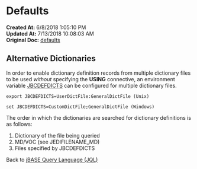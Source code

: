 # Defaults 

**Created At:** 6/8/2018 1:05:10 PM  
**Updated At:** 7/13/2018 10:08:03 AM  
**Original Doc:** [defaults](https://docs.jbase.com/46350-jql/defaults)  


## Alternative Dictionaries

In order to enable dictionary definition records from multiple dictionary files to be used *without* specifying the **USING** connective, an environment variable [JBCDEFDICTS](321281-jbcdefdicts) can be configured for multiple dictionary files.

```
export JBCDEFDICTS=UserDictFile:GeneralDictFile (Unix)
```

```
set JBCDEFDICTS=CustomDictFile;GeneralDictFile (Windows)
```

The order in which the dictionaries are searched for dictionary definitions is as follows:

1. Dictionary of the file being queried
2. MD/VOC (see JEDIFILENAME\_MD)
3. Files specified by JBCDEFDICTS




Back to [jBASE Query Language (JQL)](jbase-query-language-jql-)
